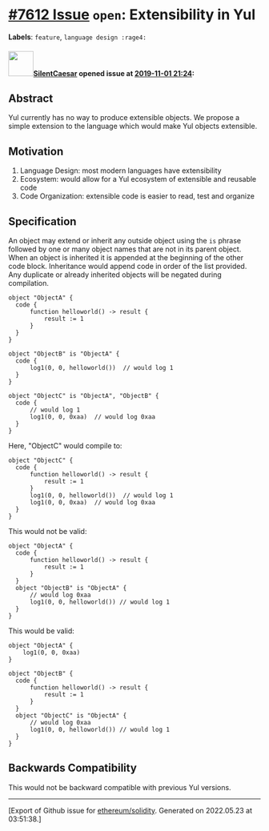 # [\#7612 Issue](https://github.com/ethereum/solidity/issues/7612) `open`: Extensibility in Yul
**Labels**: `feature`, `language design :rage4:`


#### <img src="https://avatars.githubusercontent.com/u/54080803?v=4" width="50">[SilentCaesar](https://github.com/SilentCaesar) opened issue at [2019-11-01 21:24](https://github.com/ethereum/solidity/issues/7612):

## Abstract

Yul currently has no way to produce extensible objects. We propose a simple extension to the language which would make Yul objects extensible.

## Motivation

1) Language Design: most modern languages have extensibility
2) Ecosystem: would allow for a Yul ecosystem of extensible and reusable code
3) Code Organization: extensible code is easier to read, test and organize

## Specification

An object may extend or inherit any outside object using the `is` phrase followed by one or many object names that are not in its parent object. When an object is inherited it is appended at the beginning of the other code block. Inheritance would append code in order of the list provided. Any duplicate or already inherited objects will be negated during compilation.

```
object "ObjectA" {
  code {
      function helloworld() -> result {
          result := 1
      }
  }
}

object "ObjectB" is "ObjectA" {
  code {
      log1(0, 0, helloworld())  // would log 1
  }
}

object "ObjectC" is "ObjectA", "ObjectB" {
  code {
      // would log 1
      log1(0, 0, 0xaa)  // would log 0xaa
  }
}
```

Here, "ObjectC" would compile to:

```
object "ObjectC" {
  code {
      function helloworld() -> result {
          result := 1
      }
      log1(0, 0, helloworld())  // would log 1
      log1(0, 0, 0xaa)  // would log 0xaa
  }
}
```

This would not be valid:

```
object "ObjectA" {
  code {
      function helloworld() -> result {
          result := 1
      }
  }
  object "ObjectB" is "ObjectA" {
      // would log 0xaa
      log1(0, 0, helloworld()) // would log 1
  }
}
```

This would be valid:

```
object "ObjectA" {
    log1(0, 0, 0xaa)
}

object "ObjectB" {
  code {
      function helloworld() -> result {
          result := 1
      }
  }
  object "ObjectC" is "ObjectA" {
      // would log 0xaa
      log1(0, 0, helloworld()) // would log 1
  }
}
```

## Backwards Compatibility

This would not be backward compatible with previous Yul versions.




-------------------------------------------------------------------------------



[Export of Github issue for [ethereum/solidity](https://github.com/ethereum/solidity). Generated on 2022.05.23 at 03:51:38.]
